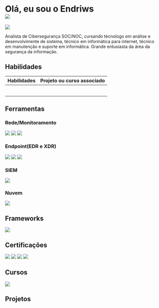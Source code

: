 # Olá, eu sou o Endriws                               <a href="https://tryhackme.com/p/Endriws"><img src="https://tryhackme-badges.s3.amazonaws.com/Endriws.png?update=2"></a>

<a href="https://www.linkedin.com/in/endriws-silva-879a68256/"><img src="https://img.shields.io/badge/-LinkedIn-0072b1?&style=for-the-badge&logo=linkedin&logoColor=white" /></a>

Analista de Cibersegurança SOC/NOC, cursando técnologo em análise e desenvolvimente de sistema, técnico em informática para internet, técnico em manutenção e suporte em informática.
Grande entusiasta da área da segurança da informação.


## Habilidades

| Habilidades                                         | Projeto ou curso associado        |
|-----------------------------------------------|----------------------------|
|                                          | |
|                                          | |
|                                          | |
|                                          | |
|                                          | |
|                                          | |

## Ferramentas


### Rede/Monitoramento
<div>
    <img src="https://img.shields.io/badge/-Zabbix-D70040?&style=for-the-badge&logo=Zabbix&logoColor=white" />
    <img src="https://img.shields.io/badge/-Grafana-F58025?&style=for-the-badge&logo=Grafana&logoColor=white" />
    <img src="https://img.shields.io/badge/-Wireshark-1679A7?&style=for-the-badge&logo=Wireshark&logoColor=white" />



</div>

### Endpoint(EDR e XDR)
<div>
    <img src="https://img.shields.io/badge/-Cisco_Secure_Endpoint-1BA0D7?style=for-the-badge&logo=Cisco&logoColor=white" />
    <img src="https://img.shields.io/badge/-Cisco_SecureX-1BA0D7?style=for-the-badge&logo=Cisco&logoColor=white" />
    <img src="https://img.shields.io/badge/-Microsoft_Defender_for_Endpoint-00A4EF?&style=for-the-badge&logo=Microsoft&logoColor=white" />

</div>

### SIEM
<div>
    <img src="https://img.shields.io/badge/-Wazuh-4B8BBE?&style=for-the-badge&logo=wazuh&logoColor=white" />
    
    
</div>

### Nuvem
<div>
    <img src="https://img.shields.io/badge/Azure-0078D4?style=for-the-badge&logo=microsoft-azure&logoColor=white" />

</div>

## Frameworks

<div>
    <img src="https://img.shields.io/badge/-ISO%2027001-003D6B?&style=for-the-badge" />
    
</div>

## Certificações

<div>
    <img src="https://img.shields.io/badge/-FCA%20Cybersecurity(NSE3)-6A0D91?&style=for-the-badge&logo=Fortinet&logoColor=white" />
    <img src="https://img.shields.io/badge/-FCF%20Cybersecurity(NSE1%2F2)-00ACC1?&style=for-the-badge&logo=Fortinet&logoColor=white" />
    <img src="https://img.shields.io/badge/-ISO%2027001%20(EXIN%20ISFS)-003D6B?&style=for-the-badge&logo=exin&logoColor=white" />
    <img src="https://img.shields.io/badge/AZ-900-0078D4?style=for-the-badge&logo=microsoft-azure&logoColor=white" />


</div>

## Cursos

<div>
    <img src="https://img.shields.io/badge/-Google%20Cybersecurity-4285F4?&style=for-the-badge&logo=google&logoColor=white" />
    

</div>

## Projetos
